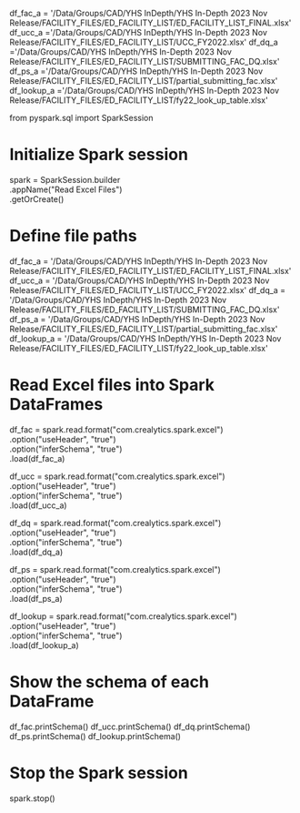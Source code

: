 df_fac_a = '/Data/Groups/CAD/YHS InDepth/YHS In-Depth 2023 Nov Release/FACILITY_FILES/ED_FACILITY_LIST/ED_FACILITY_LIST_FINAL.xlsx'
df_ucc_a ='/Data/Groups/CAD/YHS InDepth/YHS In-Depth 2023 Nov Release/FACILITY_FILES/ED_FACILITY_LIST/UCC_FY2022.xlsx'
df_dq_a  ='/Data/Groups/CAD/YHS InDepth/YHS In-Depth 2023 Nov Release/FACILITY_FILES/ED_FACILITY_LIST/SUBMITTING_FAC_DQ.xlsx'
df_ps_a ='/Data/Groups/CAD/YHS InDepth/YHS In-Depth 2023 Nov Release/FACILITY_FILES/ED_FACILITY_LIST/partial_submitting_fac.xlsx'
df_lookup_a ='/Data/Groups/CAD/YHS InDepth/YHS In-Depth 2023 Nov Release/FACILITY_FILES/ED_FACILITY_LIST/fy22_look_up_table.xlsx'



from pyspark.sql import SparkSession

# Initialize Spark session
spark = SparkSession.builder \
    .appName("Read Excel Files") \
    .getOrCreate()

# Define file paths
df_fac_a = '/Data/Groups/CAD/YHS InDepth/YHS In-Depth 2023 Nov Release/FACILITY_FILES/ED_FACILITY_LIST/ED_FACILITY_LIST_FINAL.xlsx'
df_ucc_a = '/Data/Groups/CAD/YHS InDepth/YHS In-Depth 2023 Nov Release/FACILITY_FILES/ED_FACILITY_LIST/UCC_FY2022.xlsx'
df_dq_a  = '/Data/Groups/CAD/YHS InDepth/YHS In-Depth 2023 Nov Release/FACILITY_FILES/ED_FACILITY_LIST/SUBMITTING_FAC_DQ.xlsx'
df_ps_a = '/Data/Groups/CAD/YHS InDepth/YHS In-Depth 2023 Nov Release/FACILITY_FILES/ED_FACILITY_LIST/partial_submitting_fac.xlsx'
df_lookup_a = '/Data/Groups/CAD/YHS InDepth/YHS In-Depth 2023 Nov Release/FACILITY_FILES/ED_FACILITY_LIST/fy22_look_up_table.xlsx'

# Read Excel files into Spark DataFrames
df_fac = spark.read.format("com.crealytics.spark.excel") \
    .option("useHeader", "true") \
    .option("inferSchema", "true") \
    .load(df_fac_a)

df_ucc = spark.read.format("com.crealytics.spark.excel") \
    .option("useHeader", "true") \
    .option("inferSchema", "true") \
    .load(df_ucc_a)

df_dq = spark.read.format("com.crealytics.spark.excel") \
    .option("useHeader", "true") \
    .option("inferSchema", "true") \
    .load(df_dq_a)

df_ps = spark.read.format("com.crealytics.spark.excel") \
    .option("useHeader", "true") \
    .option("inferSchema", "true") \
    .load(df_ps_a)

df_lookup = spark.read.format("com.crealytics.spark.excel") \
    .option("useHeader", "true") \
    .option("inferSchema", "true") \
    .load(df_lookup_a)

# Show the schema of each DataFrame
df_fac.printSchema()
df_ucc.printSchema()
df_dq.printSchema()
df_ps.printSchema()
df_lookup.printSchema()

# Stop the Spark session
spark.stop()

